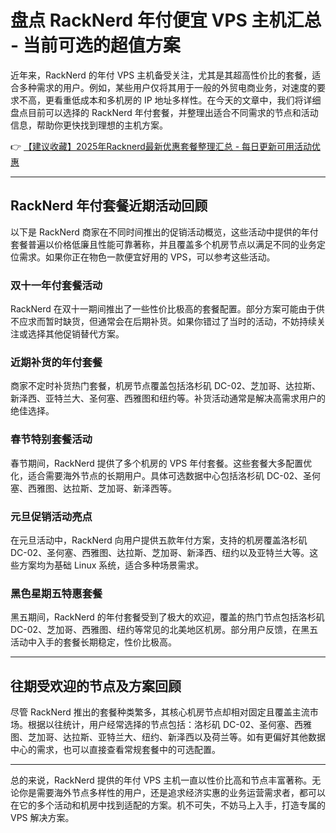 # 盘点 RackNerd 年付便宜 VPS 主机汇总 - 当前可选的超值方案

近年来，RackNerd 的年付 VPS 主机备受关注，尤其是其超高性价比的套餐，适合多种需求的用户。例如，某些用户仅将其用于一般的外贸电商业务，对速度的要求不高，更看重低成本和多机房的 IP 地址多样性。在今天的文章中，我们将详细盘点目前可以选择的 RackNerd 年付套餐，并整理出适合不同需求的节点和活动信息，帮助你更快找到理想的主机方案。

👉 [【建议收藏】2025年Racknerd最新优惠套餐整理汇总 - 每日更新可用活动优惠](https://bit.ly/Rack_Nerd)

---

## RackNerd 年付套餐近期活动回顾

以下是 RackNerd 商家在不同时间推出的促销活动概览，这些活动中提供的年付套餐普遍以价格低廉且性能可靠著称，并且覆盖多个机房节点以满足不同的业务定位需求。如果你正在物色一款便宜好用的 VPS，可以参考这些活动。

### 双十一年付套餐活动

RackNerd 在双十一期间推出了一些性价比极高的套餐配置。部分方案可能由于供不应求而暂时缺货，但通常会在后期补货。如果你错过了当时的活动，不妨持续关注或选择其他促销替代方案。

### 近期补货的年付套餐

商家不定时补货热门套餐，机房节点覆盖包括洛杉矶 DC-02、芝加哥、达拉斯、新泽西、亚特兰大、圣何塞、西雅图和纽约等。补货活动通常是解决高需求用户的绝佳选择。

### 春节特别套餐活动

春节期间，RackNerd 提供了多个机房的 VPS 年付套餐。这些套餐大多配置优化，适合需要海外节点的长期用户。具体可选数据中心包括洛杉矶 DC-02、圣何塞、西雅图、达拉斯、芝加哥、新泽西等。

### 元旦促销活动亮点

在元旦活动中，RackNerd 向用户提供五款年付方案，支持的机房覆盖洛杉矶 DC-02、圣何塞、西雅图、达拉斯、芝加哥、新泽西、纽约以及亚特兰大等。这些方案均为基础 Linux 系统，适合多种场景需求。

### 黑色星期五特惠套餐 

黑五期间，RackNerd 的年付套餐受到了极大的欢迎，覆盖的热门节点包括洛杉矶 DC-02、芝加哥、西雅图、纽约等常见的北美地区机房。部分用户反馈，在黑五活动中入手的套餐长期稳定，性价比极高。

---

## 往期受欢迎的节点及方案回顾

尽管 RackNerd 推出的套餐种类繁多，其核心机房节点却相对固定且覆盖主流市场。根据以往统计，用户经常选择的节点包括：洛杉矶 DC-02、圣何塞、西雅图、芝加哥、达拉斯、亚特兰大、纽约、新泽西以及荷兰等。如有更偏好其他数据中心的需求，也可以直接查看常规套餐中的可选配置。

---

总的来说，RackNerd 提供的年付 VPS 主机一直以性价比高和节点丰富著称。无论你是需要海外节点多样性的用户，还是追求经济实惠的业务运营需求者，都可以在它的多个活动和机房中找到适配的方案。机不可失，不妨马上入手，打造专属的 VPS 解决方案。